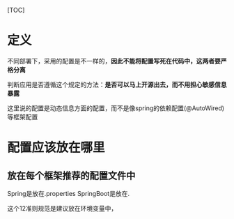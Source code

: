 [TOC]

# 定义
不同部署下，采用的配置是不一样的，**因此不能将配置写死在代码中，这两者要严格分离**

判断应用是否遵循这个规定的方法：**是否可以马上开源出去，而不用担心敏感信息暴露**

这里说的配置是动态信息方面的配置，而不是像spring的依赖配置(@AutoWired)等框架配置

# 配置应该放在哪里
## 放在每个框架推荐的配置文件中
Spring是放在.properties
SpringBoot是放在.

这个12准则规范是建议放在环境变量中，